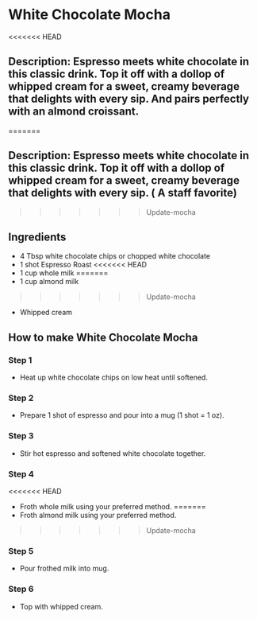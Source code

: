 # White Chocolate Mocha​

<<<<<<< HEAD
## Description: Espresso meets white chocolate in this classic drink. Top it off with a dollop of whipped cream for a sweet, creamy beverage that delights with every sip. And pairs perfectly with an almond croissant.
=======
## Description: Espresso meets white chocolate in this classic drink. Top it off with a dollop of whipped cream for a sweet, creamy beverage that delights with every sip. ( A staff favorite)
>>>>>>> Update-mocha

## Ingredients

- 4 Tbsp white chocolate chips or chopped white chocolate
- 1 shot Espresso Roast
<<<<<<< HEAD
- 1 cup whole milk
=======
- 1 cup almond milk
>>>>>>> Update-mocha
- Whipped cream

## How to make White Chocolate Mocha​

### Step 1

- Heat up white chocolate chips on low heat until softened.

### Step 2

- Prepare 1 shot of espresso and pour into a mug (1 shot = 1 oz).

### Step 3

- Stir hot espresso and softened white chocolate together.

### Step 4

<<<<<<< HEAD
- Froth whole milk using your preferred method.
=======
- Froth almond milk using your preferred method.
>>>>>>> Update-mocha

### Step 5

- Pour frothed milk into mug.

### Step 6

- Top with whipped cream.
